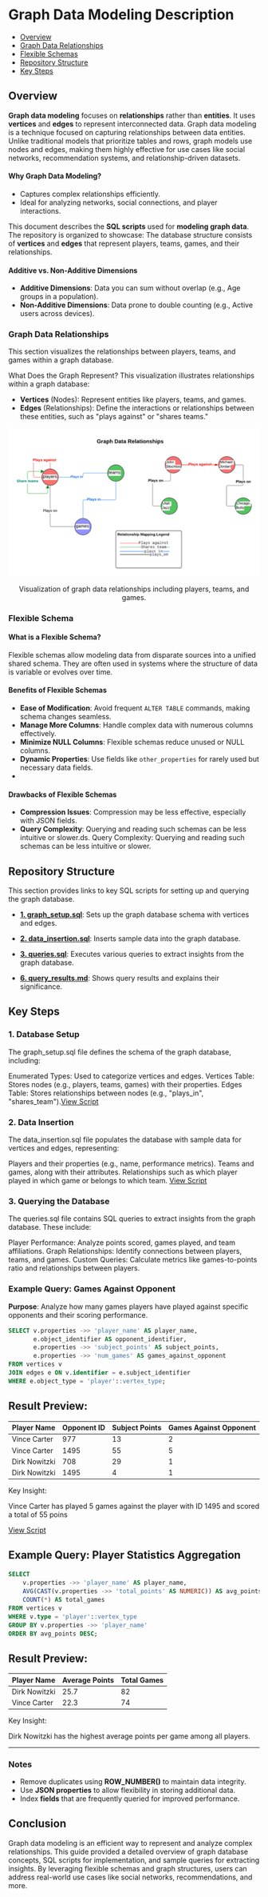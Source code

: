 # Graph Data Modeling Description


- [Overview](#overview)
- [Graph Data Relationships](#graph-data-relationships)
- [Flexible Schemas](#flexible-schema)
- [Repository Structure](#repository-structure)
- [Key Steps](#key-steps)



## Overview
**Graph data modeling** focuses on  **relationships** rather than  **entities**. It uses  **vertices** and  **edges** to represent interconnected data. 
Graph data modeling is a technique focused on capturing relationships between data entities. Unlike traditional models that prioritize tables and rows, graph models use nodes and edges, making them highly effective for use cases like social networks, recommendation systems, and relationship-driven datasets.

#### Why Graph Data Modeling?
- Captures complex relationships efficiently.
- Ideal for analyzing networks, social connections, and player interactions.

This document describes the **SQL scripts** used for **modeling graph data**. The repository is organized to showcase:
The database structure consists of **vertices** and **edges** that represent players, teams, games, and their relationships.

#### Additive vs. Non-Additive Dimensions
- **Additive Dimensions**: Data you can sum without overlap (e.g., Age groups in a population).
- **Non-Additive Dimensions**: Data prone to double counting (e.g., Active users across devices).

### Graph Data Relationships
This section visualizes the relationships between players, teams, and games within a graph database.

What Does the Graph Represent? This visualization illustrates relationships within a graph database:

- **Vertices** (Nodes): Represent entities like players, teams, and games.
- **Edges** (Relationships): Define the interactions or relationships between these entities, such as "plays against" or "shares teams."

![Graph Data Relationships](./resources/Graph%20Data%20Relationships.png)
<p align="center">Visualization of graph data relationships including players, teams, and games.</p>


### Flexible Schema
#### What is a Flexible Schema?
Flexible schemas allow modeling data from disparate sources into a unified shared schema. They are often used in systems where the structure of data is variable or evolves over time.

#### Benefits of Flexible Schemas
- **Ease of Modification**: Avoid frequent `ALTER TABLE` commands, making schema changes seamless.
- **Manage More Columns**: Handle complex data with numerous columns effectively.
- **Minimize NULL Columns**: Flexible schemas reduce unused or NULL columns.
- **Dynamic Properties**: Use fields like `other_properties` for rarely used but necessary data fields.
- 
#### Drawbacks of Flexible Schemas
- **Compression Issues**: Compression may be less effective, especially with JSON fields.
- **Query Complexity**: Querying and reading such schemas can be less intuitive or slower.ds.
Query Complexity: Querying and reading such schemas can be less intuitive or slower.


## Repository Structure
This section provides links to key SQL scripts for setting up and querying the graph database.

- **[1. graph_setup.sql](./1.graph_setup.sql)**: Sets up the graph database schema with vertices and edges.

- **[2. data_insertion.sql](./2.data_insertion.sql)**: Inserts sample data into the graph database.
- **[3. queries.sql](./3.queries.sql)**: Executes various queries to extract insights from the graph database.
- **[6. query_results.md](./6.query_results.md)**: Shows query results and explains their significance.



## Key Steps

### 1. Database Setup
The graph_setup.sql file defines the schema of the graph database, including:

Enumerated Types: Used to categorize vertices and edges.
Vertices Table: Stores nodes (e.g., players, teams, games) with their properties.
Edges Table: Stores relationships between nodes (e.g., "plays_in", "shares_team").[View Script](./1.graph_setup.sql)

### 2. Data Insertion
 The data_insertion.sql file populates the database with sample data for vertices and edges, representing:

Players and their properties (e.g., name, performance metrics).
Teams and games, along with their attributes.
Relationships such as which player played in which game or belongs to which team.
[View Script](./2.data_insertion.sql)


### 3. Querying the Database
The queries.sql file contains SQL queries to extract insights from the graph database. These include:

Player Performance: Analyze points scored, games played, and team affiliations.
Graph Relationships: Identify connections between players, teams, and games.
Custom Queries: Calculate metrics like games-to-points ratio and relationships between players.

### Example Query: Games Against Opponent
**Purpose**: Analyze how many games players have played against specific opponents and their scoring performance.

```sql
SELECT v.properties ->> 'player_name' AS player_name,
       e.object_identifier AS opponent_identifier,
       e.properties ->> 'subject_points' AS subject_points,
       e.properties ->> 'num_games' AS games_against_opponent
FROM vertices v
JOIN edges e ON v.identifier = e.subject_identifier
WHERE e.object_type = 'player'::vertex_type;
```
## Result Preview:
| Player Name    | Opponent ID | Subject Points | Games Against Opponent |
|----------------|-------------|----------------|-------------------------|
| Vince Carter   | 977         | 13             | 2                       |
| Vince Carter   | 1495        | 55             | 5                       |
| Dirk Nowitzki  | 708         | 29             | 1                       |
| Dirk Nowitzki  | 1495        | 4              | 1                       |

Key Insight:

Vince Carter has played 5 games against the player with ID 1495 and scored a total of 55 poins

[View Script](./3.queries.sql)


## Example Query: Player Statistics Aggregation
```sql
SELECT
    v.properties ->> 'player_name' AS player_name,
    AVG(CAST(v.properties ->> 'total_points' AS NUMERIC)) AS avg_points,
    COUNT(*) AS total_games
FROM vertices v
WHERE v.type = 'player'::vertex_type
GROUP BY v.properties ->> 'player_name'
ORDER BY avg_points DESC;
```
## Result Preview:
| Player Name    | Average Points | Total Games |
|----------------|----------------|-------------|
| Dirk Nowitzki	 | 25.7	          | 82          |
| Vince Carter   | 22.3           | 74          |

Key Insight:

Dirk Nowitzki has the highest average points per game among all players.

---------------------------------------------------------------------------------------------------------------------------------------------------------------------------------------------------------------------------------------------
 

### Notes
- Remove duplicates using **ROW_NUMBER()** to maintain data integrity.
- Use **JSON properties** to allow flexibility in storing additional data.
- Index **fields** that are frequently queried for improved performance.
## Conclusion
Graph data modeling is an efficient way to represent and analyze complex relationships. This guide provided a detailed overview of graph database concepts, SQL scripts for implementation, and sample queries for extracting insights. By leveraging flexible schemas and graph structures, users can address real-world use cases like social networks, recommendations, and more.





